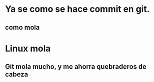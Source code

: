 # Ya se como se hace commit en git.
## como mola

# Linux mola
## Git mola mucho, y me ahorra quebraderos de cabeza